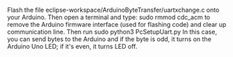 Flash the file eclipse-workspace/ArduinoByteTransfer/uartxchange.c onto your Arduino. Then open a terminal and type:
sudo rmmod cdc_acm
to remove the Arduino firmware interface (used for flashing code) and clear up communication line. Then run
sudo python3 PcSetupUart.py
In this case, you can send bytes to the Arduino and if the byte is odd, it turns on the Arduino Uno LED; if it's even, it turns LED off.
